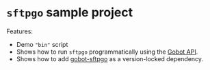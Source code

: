 # `sftpgo` sample project

Features:

- Demo `"bin"` script
- Shows how to run `sftpgo` programmatically using the [Gobot API](https://github.com/benallfree/gobot/tree/v1.0.0-alpha.28/docs/readme.md).
- Shows how to add [gobot-sftpgo](https://www.npmjs.com/package/gobot-sftpgo) as a version-locked dependency.
